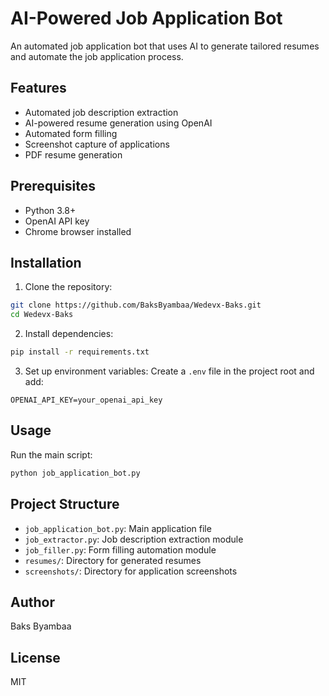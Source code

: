 # AI-Powered Job Application Bot

An automated job application bot that uses AI to generate tailored resumes and automate the job application process.

## Features

- Automated job description extraction
- AI-powered resume generation using OpenAI
- Automated form filling
- Screenshot capture of applications
- PDF resume generation

## Prerequisites

- Python 3.8+
- OpenAI API key
- Chrome browser installed

## Installation

1. Clone the repository:
```bash
git clone https://github.com/BaksByambaa/Wedevx-Baks.git
cd Wedevx-Baks
```

2. Install dependencies:
```bash
pip install -r requirements.txt
```

3. Set up environment variables:
Create a `.env` file in the project root and add:
```
OPENAI_API_KEY=your_openai_api_key
```

## Usage

Run the main script:
```bash
python job_application_bot.py
```

## Project Structure

- `job_application_bot.py`: Main application file
- `job_extractor.py`: Job description extraction module
- `job_filler.py`: Form filling automation module
- `resumes/`: Directory for generated resumes
- `screenshots/`: Directory for application screenshots

## Author

Baks Byambaa

## License

MIT
